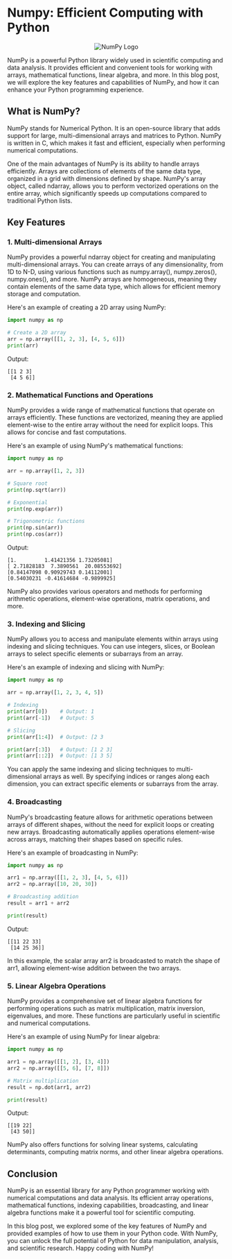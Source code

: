 # Numpy: Efficient Computing with Python

<p align="center">
  <img src="https://numpy.org/doc/stable/_static/numpylogo.svg" alt="NumPy Logo">
</p>

NumPy is a powerful Python library widely used in scientific computing and data analysis. It provides efficient and convenient tools for working with arrays, mathematical functions, linear algebra, and more. In this blog post, we will explore the key features and capabilities of NumPy, and how it can enhance your Python programming experience.

## What is NumPy?

NumPy stands for Numerical Python. It is an open-source library that adds support for large, multi-dimensional arrays and matrices to Python. NumPy is written in C, which makes it fast and efficient, especially when performing numerical computations.

One of the main advantages of NumPy is its ability to handle arrays efficiently. Arrays are collections of elements of the same data type, organized in a grid with dimensions defined by shape. NumPy's array object, called ndarray, allows you to perform vectorized operations on the entire array, which significantly speeds up computations compared to traditional Python lists.

## Key Features

### 1. Multi-dimensional Arrays

NumPy provides a powerful ndarray object for creating and manipulating multi-dimensional arrays. You can create arrays of any dimensionality, from 1D to N-D, using various functions such as numpy.array(), numpy.zeros(), numpy.ones(), and more. NumPy arrays are homogeneous, meaning they contain elements of the same data type, which allows for efficient memory storage and computation.

Here's an example of creating a 2D array using NumPy:

````python
import numpy as np

# Create a 2D array
arr = np.array([[1, 2, 3], [4, 5, 6]])
print(arr)
````

Output:

````console
[[1 2 3]
 [4 5 6]]
````

### 2. Mathematical Functions and Operations

NumPy provides a wide range of mathematical functions that operate on arrays efficiently. These functions are vectorized, meaning they are applied element-wise to the entire array without the need for explicit loops. This allows for concise and fast computations.

Here's an example of using NumPy's mathematical functions:

````python
import numpy as np

arr = np.array([1, 2, 3])

# Square root
print(np.sqrt(arr))

# Exponential
print(np.exp(arr))

# Trigonometric functions
print(np.sin(arr))
print(np.cos(arr))
````

Output:

````console
[1.         1.41421356 1.73205081]
[ 2.71828183  7.3890561  20.08553692]
[0.84147098 0.90929743 0.14112001]
[0.54030231 -0.41614684 -0.9899925]
````

NumPy also provides various operators and methods for performing arithmetic operations, element-wise operations, matrix operations, and more.

### 3. Indexing and Slicing

NumPy allows you to access and manipulate elements within arrays using indexing and slicing techniques. You can use integers, slices, or Boolean arrays to select specific elements or subarrays from an array.

Here's an example of indexing and slicing with NumPy:

````python
import numpy as np

arr = np.array([1, 2, 3, 4, 5])

# Indexing
print(arr[0])    # Output: 1
print(arr[-1])   # Output: 5

# Slicing
print(arr[1:4])  # Output: [2 3

print(arr[:3])   # Output: [1 2 3]
print(arr[::2])  # Output: [1 3 5]
````


You can apply the same indexing and slicing techniques to multi-dimensional arrays as well. By specifying indices or ranges along each dimension, you can extract specific elements or subarrays from the array.

### 4. Broadcasting

NumPy's broadcasting feature allows for arithmetic operations between arrays of different shapes, without the need for explicit loops or creating new arrays. Broadcasting automatically applies operations element-wise across arrays, matching their shapes based on specific rules.

Here's an example of broadcasting in NumPy:

````python
import numpy as np

arr1 = np.array([[1, 2, 3], [4, 5, 6]])
arr2 = np.array([10, 20, 30])

# Broadcasting addition
result = arr1 + arr2

print(result)
````

Output:

````console
[[11 22 33]
 [14 25 36]]
````

In this example, the scalar array arr2 is broadcasted to match the shape of arr1, allowing element-wise addition between the two arrays.

### 5. Linear Algebra Operations

NumPy provides a comprehensive set of linear algebra functions for performing operations such as matrix multiplication, matrix inversion, eigenvalues, and more. These functions are particularly useful in scientific and numerical computations.

Here's an example of using NumPy for linear algebra:

````python
import numpy as np

arr1 = np.array([[1, 2], [3, 4]])
arr2 = np.array([[5, 6], [7, 8]])

# Matrix multiplication
result = np.dot(arr1, arr2)

print(result)
````

Output:

````console
[[19 22]
 [43 50]]
````

NumPy also offers functions for solving linear systems, calculating determinants, computing matrix norms, and other linear algebra operations.

## Conclusion

NumPy is an essential library for any Python programmer working with numerical computations and data analysis. Its efficient array operations, mathematical functions, indexing capabilities, broadcasting, and linear algebra functions make it a powerful tool for scientific computing.

In this blog post, we explored some of the key features of NumPy and provided examples of how to use them in your Python code. With NumPy, you can unlock the full potential of Python for data manipulation, analysis, and scientific research. Happy coding with NumPy!